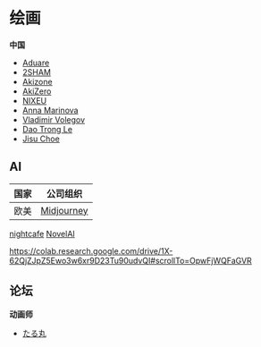 # 绘画

**中国**

- [Aduare](https://twitter.com/Aduare_rp)
- [2SHAM](https://www.pixiv.net/users/43104406)
- [Akizone](https://www.pixiv.net/users/2156525)
- [AkiZero](https://linktr.ee/AkiZero)
- [NIXEU](https://twitter.com/N_I_X_E_U)
- [Anna Marinova](https://art-icon.com/en/artists/marinova-anna/)
- [Vladimir Volegov](https://volegov.com/)
- [Dao Trong Le](https://daole.artstation.com/)
- [Jisu Choe](https://jisuchoe.artstation.com/)


## AI

| 国家 | 公司组织 |
| ---- | -------- |
| 欧美 |  [Midjourney](https://www.midjourney.com)        |

[nightcafe](https://creator.nightcafe.studio/)
[NovelAI](https://novelai.net)

https://colab.research.google.com/drive/1X-62QjZJpZ5Ewo3w6xr9D23Tu90udvQI#scrollTo=OpwFjWQFaGVR

## 论坛



**动画师**

- [たる丸](https://twitter.com/tarumaru0/media)



